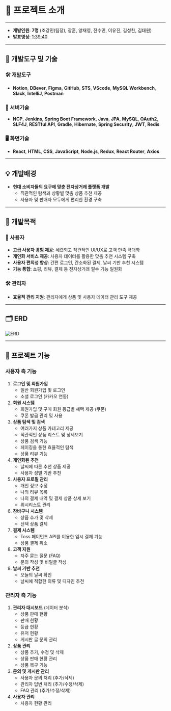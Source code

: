 # 📖 프로젝트 소개

---

- **개발인원**: **7명** (조강민(팀장), 장훈, 양재영, 전수민, 이유진, 김성찬, 김태원)
- **발표영상**: [1:39:40](https://www.youtube.com/live/0KSpFrGWGXg?si=VEBAsssOHXOPm0op)

---

## 🔧 개발도구 및 기술

### 🛠️ 개발도구
- **Notion**, **DBever**, **Figma**, **GitHub**, **STS**, **VScode**, **MySQL Workbench**, **Slack**, **IntelliJ**, **Postman**

### 📡 서버기술
- **NCP**, **Jenkins**, **Spring Boot Framework**, **Java**, **JPA**, **MySQL**, **OAuth2**, **SLF4J**, **RESTful API**, **Gradle**, **Hibernate**, **Spring Security**, **JWT**, **Redis**

### 🖥️ 화면기술
- **React**, **HTML**, **CSS**, **JavaScript**, **Node.js**, **Redux**, **React Router**, **Axios**

---

## 💡 개발배경

- **현대 소비자들의 요구에 맞춘 전자상거래 플랫폼 개발**
  - 직관적인 탐색과 상황별 맞춤 상품 추천 제공
  - 사용자 및 판매자 모두에게 편리한 환경 구축

---

## 🎯 개발목적

### 👤 사용자
- **고급 사용자 경험 제공**: 세련되고 직관적인 UI/UX로 고객 만족 극대화
- **개인화 서비스 제공**: 사용자 데이터를 활용한 맞춤 추천 시스템 구축
- **사용자 편의성 향상**: 간편 로그인, 간소화된 결제, 날씨 기반 추천 시스템
- **기능 통합**: 쇼핑, 리뷰, 결제 등 전자상거래 필수 기능 일원화

### 🛠️ 관리자
- **효율적 관리 지원**: 관리자에게 상품 및 사용자 데이터 관리 도구 제공

---

## 🗂️ ERD

![ERD](![image.png](https://prod-files-secure.s3.us-west-2.amazonaws.com/53d2e805-8f74-4469-aded-00c8d6d94ea2/da1dc9df-a281-408b-8b44-62a83ac85d44/image.png))

---

## 🚀 프로젝트 기능

### 사용자 측 기능

1. **로그인 및 회원가입**
    - 일반 회원가입 및 로그인
    - 소셜 로그인 (카카오 연동)
2. **회원 시스템**
    - 회원가입 및 구매 회원 등급별 혜택 제공 (쿠폰)
    - 쿠폰 발급 관리 및 사용
3. **상품 탐색 및 검색**
    - 여러가지 상품 카테고리 제공
    - 직관적인 상품 리스트 및 상세보기
    - 상품 검색 기능
    - 페이징을 통한 효율적인 탐색
    - 상품 리뷰 기능
4. **개인화된 추천**
    - 날씨에 따른 추천 상품 제공
    - 사용자 성별 기반 추천
5. **사용자 프로필 관리**
    - 개인 정보 수정
    - 나의 리뷰 목록
    - 나의 결제 내역 및 결제 상품 상세 보기
    - 위시리스트 관리
6. **장바구니 시스템**
    - 상품 추가 및 삭제
    - 선택 상품 결제
7. **결제 시스템**
    - Toss 페이먼츠 API를 이용한 임시 결제 기능
    - 상품 결제 취소
8. **고객 지원**
    - 자주 묻는 질문 (FAQ)
    - 문의 작성 및 비밀글 작성
9. **날씨 기반 추천**
    - 오늘의 날씨 확인
    - 날씨에 적합한 의류 및 디자인 추천

### 관리자 측 기능

1. **관리자 대시보드** (데이터 분석)
    - 상품 판매 현황
    - 판매 현황
    - 등급 현황
    - 유저 현황
    - 게시판 글 문의 관리
2. **상품 관리**
    - 상품 추가, 수정 및 삭제
    - 상품 판매 현황 관리
    - 상품 복구 기능
3. **문의 및 게시판 관리**
    - 사용자 문의 처리 (추가/삭제)
    - 관리자 답변 처리 (추가/수정/삭제)
    - FAQ 관리 (추가/수정/삭제)
4. **사용자 관리**
    - 사용자 현황 관리
